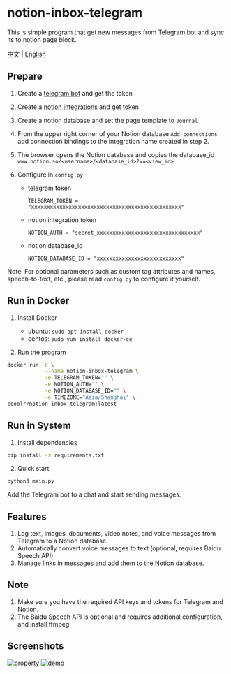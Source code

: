 # notion-inbox-telegram
This is simple program that get new messages from Telegram bot and sync its to notion page block.

[中文](https://github.com/cooolr/notion-inbox-telegram-plugin/blob/main/README_ZH.md) | [English](https://github.com/cooolr/notion-inbox-telegram-plugin/blob/main/README.md)

## Prepare

1. Create a [telegram bot](https://t.me/botfather) and get the token

2. Create a [notion integrations](https://www.notion.com/my-integrations) and get token

3. Create a notion database and set the page template to `Journal`

4. From the upper right corner of your Notion database `Add connections` add connection bindings to the integration name created in step 2.

5. The browser opens the Notion database and copies the database_id `www.notion.so/<username>/<database_id>?v=<view_id>`

6. Configure in `config.py`

     - telegram token

        `TELEGRAM_TOKEN = "xxxxxxxxxxxxxxxxxxxxxxxxxxxxxxxxxxxxxxxxxxxxxxxx"`

     - notion integration token

        `NOTION_AUTH = "secret_xxxxxxxxxxxxxxxxxxxxxxxxxxxxxxxxx"`

     - notion database_id
  
        `NOTION_DATABASE_ID = "xxxxxxxxxxxxxxxxxxxxxxxxxxx"`

Note: For optional parameters such as custom tag attributes and names, speech-to-text, etc., please read `config.py` to configure it yourself.

## Run in Docker

1. Install Docker

     - ubuntu: `sudo apt install docker`
     - centos: `sudo yum install docker-ce`

2. Run the program

  ``` bash
  docker run -d \
              --name notion-inbox-telegram \
              -e TELEGRAM_TOKEN="" \
              -e NOTION_AUTH="" \
              -e NOTION_DATABASE_ID="" \
              -e TIMEZONE="Asia/Shanghai" \
  cooolr/notion-inbox-telegram:latest
  ```

## Run in System

1. Install dependencies

  ``` bash
  pip install -r requirements.txt
  ```

2. Quick start

  ``` bash
  python3 main.py
  ```

Add the Telegram bot to a chat and start sending messages.

## Features

1. Log text, images, documents, video notes, and voice messages from Telegram to a Notion database.
2. Automatically convert voice messages to text (optional, requires Baidu Speech API).
3. Manage links in messages and add them to the Notion database.

## Note

1. Make sure you have the required API keys and tokens for Telegram and Notion.
2. The Baidu Speech API is optional and requires additional configuration, and install ffmpeg.

## Screenshots
![property](https://github.com/cooolr/notion-inbox-telegram-plugin/raw/main/property.png)
![demo](https://github.com/cooolr/notion-inbox-telegram-plugin/raw/main/demo.png)
